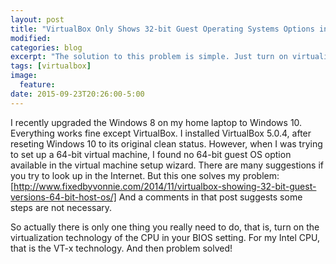 ```yaml
---
layout: post
title: "VirtualBox Only Shows 32-bit Guest Operating Systems Options in 64-bit Windows 10"
modified:
categories: blog
excerpt: "The solution to this problem is simple. Just turn on virtualization technology of the CPU in your BIOS setting."
tags: [virtualbox]
image:
  feature:
date: 2015-09-23T20:26:00-5:00
---
```


I recently upgraded the Windows 8 on my home laptop to Windows 10. Everything works fine except VirtualBox. I installed VirtualBox 5.0.4, after reseting Windows 10 to its original clean status. However, when I was trying to set up a 64-bit virtual machine, I found no 64-bit guest OS option available in the virtual machine setup wizard. There are many suggestions if you try to look up in the Internet. But this one solves my problem: [http://www.fixedbyvonnie.com/2014/11/virtualbox-showing-32-bit-guest-versions-64-bit-host-os/]
And a comments in that post suggests some steps are not necessary.

So actually there is only one thing you really need to do, that is, turn on the virtualization technology of the CPU in your BIOS setting. For my Intel CPU, that is the VT-x technology. And then problem solved!
